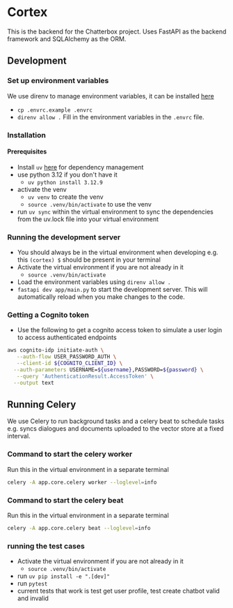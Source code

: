 # Cortex

This is the backend for the Chatterbox project. Uses FastAPI as the backend framework and SQLAlchemy as the ORM.

## Development

### Set up environment variables

We use direnv to manage environment variables, it can be installed [here](https://direnv.net/docs/installation.html)

- `cp .envrc.example .envrc`
- `direnv allow .`
  Fill in the environment variables in the `.envrc` file.

### Installation

#### Prerequisites

- Install `uv` [here](https://docs.astral.sh/uv/getting-started/installation/#homebrew) for dependency management
- use python 3.12 if you don't have it
  - `uv python install 3.12.9`
- activate the venv
  - `uv venv` to create the venv
  - `source .venv/bin/activate` to use the venv
- run `uv sync` within the virtual environment to sync the dependencies from the uv.lock file into your virtual environment

### Running the development server

- You should always be in the virtual environment when developing e.g. this `(cortex) $` should be present in your terminal
- Activate the virtual environment if you are not already in it
  - `source .venv/bin/activate`
- Load the environment variables using `direnv allow .`
- `fastapi dev app/main.py` to start the development server. This will automatically reload when you make changes to the code.

### Getting a Cognito token

- Use the following to get a cognito access token to simulate a user login to access authenticated endpoints

```sh
aws cognito-idp initiate-auth \
   --auth-flow USER_PASSWORD_AUTH \
   --client-id ${COGNITO_CLIENT_ID} \
  --auth-parameters USERNAME=${username},PASSWORD=${password} \
   --query 'AuthenticationResult.AccessToken' \
  --output text
```

## Running Celery

We use Celery to run background tasks and a celery beat to schedule tasks e.g. syncs dialogues and documents uploaded to the vector store at a fixed interval.

### Command to start the celery worker

Run this in the virtual environment in a separate terminal

```sh
celery -A app.core.celery worker --loglevel=info
```

### Command to start the celery beat

Run this in the virtual environment in a separate terminal

```sh
celery -A app.core.celery beat --loglevel=info
```

### running the test cases
- Activate the virtual environment if you are not already in it
  - `source .venv/bin/activate`
- run `uv pip install -e ".[dev]"`
- run `pytest`
- current tests that work is test get user profile, test create chatbot valid and invalid